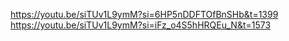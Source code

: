 https://youtu.be/siTUv1L9ymM?si=6HP5nDDFTOfBnSHb&t=1399
https://youtu.be/siTUv1L9ymM?si=iFz_o4S5hHRQEu_N&t=1573